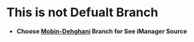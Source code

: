 # This is not Defualt Branch
* **Choose [Mobin-Dehghani](https://github.com/MobinDehghani/iManager) Branch for See iManager Source**
